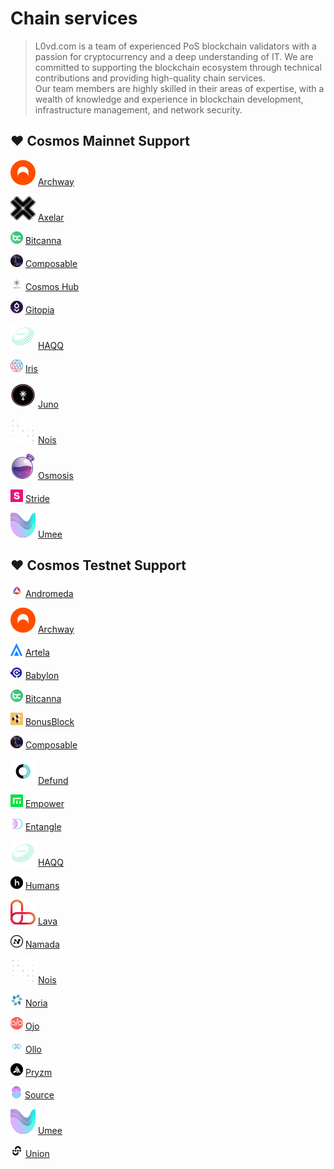 # Chain services

> L0vd.com is a team of experienced PoS blockchain validators with a passion for cryptocurrency and a deep understanding of IT. We are committed to supporting the blockchain ecosystem through technical contributions and providing high-quality chain services.\
> Our team members are highly skilled in their areas of expertise, with a wealth of knowledge and experience in blockchain development, infrastructure management, and network security.



## :heart: Cosmos Mainnet Support

<img src="https://raw.githubusercontent.com/L0vd/image-content/main/gitbook-logos/archway.svg" alt="" data-size="line"> [Archway](mainnets/archway/)

<img src="https://raw.githubusercontent.com/L0vd/image-content/main/gitbook-logos/axelar.svg" alt="" data-size="line"> [Axelar](mainnets/axelar/)

<img src="https://raw.githubusercontent.com/L0vd/image-content/main/gitbook-logos/bitcanna.png" alt="" data-size="line"> [Bitcanna](mainnets/bitcanna/)

<img src="https://raw.githubusercontent.com/L0vd/image-content/main/gitbook-logos/composable.png" alt="" data-size="line"> [Composable](mainnets/composable/)

<img src="https://raw.githubusercontent.com/L0vd/image-content/main/gitbook-logos/cosmos.png" alt="" data-size="line"> [Cosmos Hub](mainnets/cosmoshub/)

<img src="https://raw.githubusercontent.com/L0vd/image-content/main/gitbook-logos/gitopia.png" alt="" data-size="line"> [Gitopia](mainnets/gitopia/)

<img src="https://raw.githubusercontent.com/L0vd/image-content/main/gitbook-logos/haqq.svg" alt="" data-size="line"> [HAQQ](mainnets/haqq/)

<img src="https://raw.githubusercontent.com/L0vd/image-content/main/gitbook-logos/iris.png" alt="" data-size="line"> [Iris](mainnets/iris/)

<img src="https://raw.githubusercontent.com/L0vd/image-content/main/gitbook-logos/juno.svg" alt="" data-size="line"> [Juno](mainnets/juno/)

<img src="https://raw.githubusercontent.com/L0vd/image-content/main/gitbook-logos/nois.svg" alt="" data-size="line"> [Nois](mainnets/nois/)

<img src="https://raw.githubusercontent.com/L0vd/image-content/main/gitbook-logos/osmosis.svg" alt="" data-size="line"> [Osmosis](mainnets/osmosis/)

<img src="https://raw.githubusercontent.com/L0vd/image-content/main/gitbook-logos/stride.png" alt="" data-size="line"> [Stride](mainnets/stride/)

<img src="https://raw.githubusercontent.com/L0vd/image-content/main/gitbook-logos/umee.svg" alt="" data-size="line"> [Umee](mainnets/umee/)

## :heart: Cosmos Testnet Support

<img src="https://raw.githubusercontent.com/L0vd/image-content/main/gitbook-logos/andromeda.png" alt="" data-size="line"> [Andromeda](testnets/andromeda/)

<img src="https://raw.githubusercontent.com/L0vd/image-content/main/gitbook-logos/archway.svg" alt="" data-size="line"> [Archway](testnets/archway/)

<img src="https://raw.githubusercontent.com/L0vd/image-content/main/gitbook-logos/artela.png" alt="" width="20" height="20" data-size="line"> [Artela](testnets/artela/)

<img src="https://raw.githubusercontent.com/L0vd/image-content/main/gitbook-logos/babylon.png" alt="" data-size="line"> [Babylon](testnets/babylon/)

<img src="https://raw.githubusercontent.com/L0vd/image-content/main/gitbook-logos/bitcanna.png" alt="" data-size="line"> [Bitcanna](mainnets/bitcanna/)

<img src="https://raw.githubusercontent.com/L0vd/image-content/main/gitbook-logos/bonusblock.jpg" alt="" data-size="line"> [BonusBlock](testnets/bonusblock/)

<img src="https://raw.githubusercontent.com/L0vd/image-content/main/gitbook-logos/composable.png" alt="" data-size="line"> [Composable](testnets/composable/)

<img src="https://raw.githubusercontent.com/L0vd/image-content/main/gitbook-logos/defund.svg" alt="" data-size="line"> [Defund](testnets/defund/)

<img src="https://raw.githubusercontent.com/L0vd/image-content/main/gitbook-logos/empower.png" alt="" data-size="line"> [Empower](testnets/empower/)

<img src="https://raw.githubusercontent.com/L0vd/image-content/main/gitbook-logos/entangle.png" alt="" data-size="line"> [Entangle](testnets/entangle/)

<img src="https://raw.githubusercontent.com/L0vd/image-content/main/gitbook-logos/haqq.svg" alt="" data-size="line"> [HAQQ](testnets/haqq/)

<img src="https://raw.githubusercontent.com/L0vd/image-content/main/gitbook-logos/humans.png" alt="" data-size="line"> [Humans](testnets/humans/)

<img src="https://raw.githubusercontent.com/L0vd/image-content/main/gitbook-logos/lava.svg" alt="" data-size="line"> [Lava](testnets/lava/)

<img src="https://raw.githubusercontent.com/L0vd/image-content/main/gitbook-logos/namada.svg" alt="" width="20" height="20" data-size="line"> [Namada](testnets/namada)

<img src="https://raw.githubusercontent.com/L0vd/image-content/main/gitbook-logos/nois.svg" alt="" data-size="line"> [Nois](testnets/nois/)

<img src="https://raw.githubusercontent.com/L0vd/image-content/main/gitbook-logos/noria.png" alt="" data-size="line"> [Noria](testnets/noria/)

<img src="https://raw.githubusercontent.com/L0vd/image-content/main/gitbook-logos/ojo.png" alt="" data-size="line"> [Ojo](testnets/ojo/)

<img src="https://raw.githubusercontent.com/L0vd/image-content/main/gitbook-logos/ollo.png" alt="" data-size="line"> [Ollo](testnets/ollo/)

<img src="https://raw.githubusercontent.com/L0vd/image-content/main/gitbook-logos/pryzm.png" alt="" width="20" height="20" data-size="line"> [Pryzm](testnets/pryzm/)

<img src="https://raw.githubusercontent.com/L0vd/image-content/main/gitbook-logos/source.png" alt="" data-size="line"> [Source](testnets/source/)

<img src="https://raw.githubusercontent.com/L0vd/image-content/main/gitbook-logos/umee.svg" alt="" data-size="line"> [Umee](testnets/umee/)

<img src="https://raw.githubusercontent.com/L0vd/image-content/main/gitbook-logos/union.svg" alt="" width="20" height="20" data-size="line"> [Union](testnets/union)
